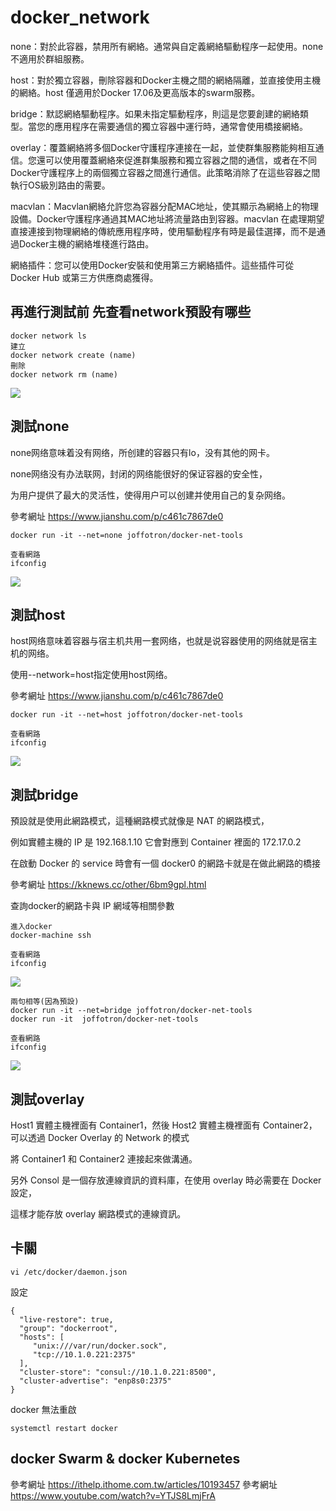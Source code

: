 # docker_network

none：對於此容器，禁用所有網絡。通常與自定義網絡驅動程序一起使用。none不適用於群組服務。

host：對於獨立容器，刪除容器和Docker主機之間的網絡隔離，並直接使用主機的網絡。host 僅適用於Docker 17.06及更高版本的swarm服務。

bridge：默認網絡驅動程序。如果未指定驅動程序，則這是您要創建的網絡類型。當您的應用程序在需要通信的獨立容器中運行時，通常會使用橋接網絡。

overlay：覆蓋網絡將多個Docker守護程序連接在一起，並使群集服務能夠相互通信。您還可以使用覆蓋網絡來促進群集服務和獨立容器之間的通信，或者在不同Docker守護程序上的兩個獨立容器之間進行通信。此策略消除了在這些容器之間執行OS級別路由的需要。

macvlan：Macvlan網絡允許您為容器分配MAC地址，使其顯示為網絡上的物理設備。Docker守護程序通過其MAC地址將流量路由到容器。macvlan 在處理期望直接連接到物理網絡的傳統應用程序時，使用驅動程序有時是最佳選擇，而不是通過Docker主機的網絡堆棧進行路由。


網絡插件：您可以使用Docker安裝和使用第三方網絡插件。這些插件可從 Docker Hub 或第三方供應商處獲得。

## 再進行測試前 先查看network預設有哪些

```
docker network ls 
建立
docker network create (name)
刪除
docker network rm (name)
```

![](https://github.com/a121514191/docker_network/blob/master/netwok-ls.PNG)

## 測試none

none网络意味着没有网络，所创建的容器只有lo，没有其他的网卡。

none网络没有办法联网，封闭的网络能很好的保证容器的安全性，

为用户提供了最大的灵活性，使得用户可以创建并使用自己的复杂网络。

參考網址 https://www.jianshu.com/p/c461c7867de0

```
docker run -it --net=none joffotron/docker-net-tools

查看網路
ifconfig
```

![](https://github.com/a121514191/docker_network/blob/master/none-network.PNG)

## 測試host

host网络意味着容器与宿主机共用一套网络，也就是说容器使用的网络就是宿主机的网络。

使用--network=host指定使用host网络。

參考網址 https://www.jianshu.com/p/c461c7867de0

```
docker run -it --net=host joffotron/docker-net-tools

查看網路
ifconfig
```

![](https://github.com/a121514191/docker_network/blob/master/host-network.PNG)

## 測試bridge

預設就是使用此網路模式，這種網路模式就像是 NAT 的網路模式，

例如實體主機的 IP 是 192.168.1.10 它會對應到 Container 裡面的 172.17.0.2

在啟動 Docker 的 service 時會有一個 docker0 的網路卡就是在做此網路的橋接

參考網址 https://kknews.cc/other/6bm9gpl.html

查詢docker的網路卡與 IP 網域等相關參數

```
進入docker
docker-machine ssh

查看網路
ifconfig
```

![](https://github.com/a121514191/docker_network/blob/master/docker%20network.PNG)

```
兩句相等(因為預設)
docker run -it --net=bridge joffotron/docker-net-tools
docker run -it  joffotron/docker-net-tools

查看網路
ifconfig
```
![](https://github.com/a121514191/docker_network/blob/master/bridge-network.PNG)

## 測試overlay

Host1 實體主機裡面有 Container1，然後 Host2 實體主機裡面有 Container2，可以透過 Docker Overlay 的 Network 的模式

將 Container1 和 Container2 連接起來做溝通。

另外 Consol 是一個存放連線資訊的資料庫，在使用 overlay 時必需要在 Docker 設定，

這樣才能存放 overlay 網路模式的連線資訊。

## 卡關 

```
vi /etc/docker/daemon.json
```

設定

```
{
  "live-restore": true,
  "group": "dockerroot",
  "hosts": [
     "unix:///var/run/docker.sock",
     "tcp://10.1.0.221:2375"
  ],
  "cluster-store": "consul://10.1.0.221:8500",
  "cluster-advertise": "enp8s0:2375"
}
```
docker 無法重啟

```
systemctl restart docker
```
## docker Swarm & docker Kubernetes


參考網址 https://ithelp.ithome.com.tw/articles/10193457
參考網址 https://www.youtube.com/watch?v=YTJS8LmjFrA
